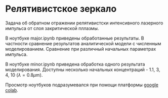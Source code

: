 # Релятивистское зеркало
Задача об обратном отражении релятивистски интенсивного лазерного импульса от слоя закритической пллазмы.

В ноутбуке major.ipynb приведены обработанные результаты. В частности сравнение результатов аналитической модели с численным моделированием. Сравнение при различный начальных параметрах импульса.

В ноутбуке minor.ipynb приведена обработка одного результата моделирования. Доступны несколько начальных концентраций - 1.1, 3, 4, 10 ($\lambda = 0.8\mu$m). 

Просмотр ноутбуков подразумевался при помощи платформы [google colab](https://colab.research.google.com).


